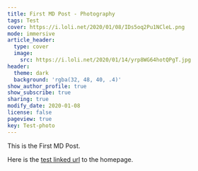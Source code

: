 ```yaml
---
title: First MD Post - Photography
tags: Test
cover: https://i.loli.net/2020/01/08/IDs5oq2Pu1NCleL.png
mode: immersive
article_header:
  type: cover
  image:
    src: https://i.loli.net/2020/01/14/yrp8WG64hotQPgT.jpg
header:
  theme: dark
  background: 'rgba(32, 48, 40, .4)'
show_author_profile: true
show_subscribe: true
sharing: true
modify_date: 2020-01-08
license: false
pageview: true
key: Test-photo
---
```


This is the First MD Post.
<!--more-->

Here is the [test linked url](https://zmei.moe) to the homepage.